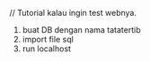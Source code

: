 // Tutorial kalau ingin test webnya.

1. buat DB dengan nama tatatertib
2. import file sql
3. run localhost

